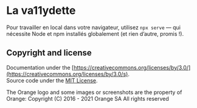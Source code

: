 # La va11ydette

Pour travailler en local dans votre navigateur, utilisez `npx serve` — qui nécessite Node et npm installés globalement (et rien d’autre, promis !).

## Copyright and license

Documentation under the [https://creativecommons.org/licenses/by/3.0/](https://creativecommons.org/licenses/by/3.0/s).  
Source code under the [MIT License](https://github.com/Orange-OpenSource/La-Va11ydette/blob/master/LICENSE).

The Orange logo and some images or screenshots are the property of Orange:
Copyright (C) 2016 - 2021 Orange SA All rights reserved